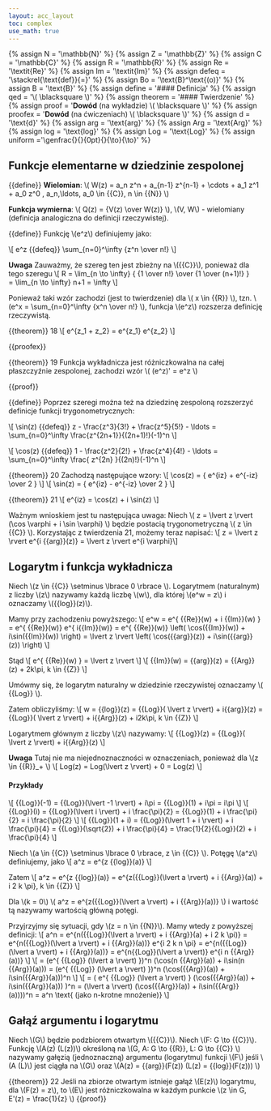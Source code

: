 ```yaml
---
layout: acc_layout
toc: complex
use_math: true
---
```

<!-- MathJax shortcuts -->
{% assign N = '\mathbb{N}' %}
{% assign Z = '\mathbb{Z}' %}
{% assign C = '\mathbb{C}' %}
{% assign R = '\mathbb{R}' %}
{% assign Re = '\textit{Re}' %}
{% assign Im = '\textit{Im}' %}
{% assign defeq = '\stackrel{\text{def}}{=}' %}
{% assign Bo = '\text{B}^\text{(o)}' %}
{% assign B = '\text{B}' %}
{% assign define = '#### Definicja' %}
{% assign qed = '\\( \blacksquare \\)' %}
{% assign theorem = '#### Twierdzenie' %}
{% assign proof = '**Dowód** (na wykładzie) \\( \blacksquare \\)' %}
{% assign proofex = '**Dowód** (na ćwiczeniach) \\( \blacksquare \\)' %}
{% assign d = '\text{d}' %}
{% assign arg = '\text{arg}' %}
{% assign Arg = '\text{Arg}' %}
{% assign log = '\text{log}' %}
{% assign Log = '\text{Log}' %}
{% assign uniform ='\genfrac{}{}{0pt}{}{\to}{\to}' %}

Funkcje elementarne w dziedzinie zespolonej
---

{{define}}
**Wielomian**: \\( W(z) = a_n z^n + a_{n-1} z^{n-1} + \cdots + a_1 z^1 + a_0 z^0 ,
a_n,\ldots, a_0 \in {{C}}, n \in {{N}} \\)

**Funkcja wymierna**: \\( Q(z) = {V(z) \over W(z)} \\), \\(V, W\\) - wielomiany (definicja analogiczna do definicji rzeczywistej).

{{define}}
Funkcję \\(e^z\\) definiujemy jako:

\\[ e^z {{defeq}} \sum_{n=0}^\infty {z^n \over n!} \\]

**Uwaga**
Zauważmy, że szereg ten jest zbieżny na \\({{C}}\\), ponieważ dla tego szeregu
\\[ 
    R = \lim_{n \to \infty} { {1 \over n!} \over {1 \over (n+1)!} }  
    = \lim_{n \to \infty} n+1 = \infty
\\]

Ponieważ taki wzór zachodzi (jest to twierdzenie) dla \\( x \in {{R}} \\), tzn. 
\\(e^x = \sum_{n=0}^\infty {x^n \over n!} \\), funkcja \\(e^z\\) rozszerza definicję rzeczywistą. 

{{theorem}} 18
\\[ e^{z_1 + z_2} = e^{z_1} e^{z_2} \\]

{{proofex}}

{{theorem}} 19
Funkcja wykładnicza jest różniczkowalna na całej płaszczyźnie zespolonej, zachodzi wzór
\\( (e^z)' = e^z \\)

{{proof}}

{{define}}
Poprzez szeregi można też na dziedzinę zespoloną rozszerzyć definicje funkcji trygonometrycznych:

\\[ 
    \sin(z) {{defeq}} z - \frac{z^3}{3!} + \frac{z^5}{5!} - \ldots = 
    \sum_{n=0}^\infty \frac{z^{2n+1}}{(2n+1)!}(-1)^n
\\]

\\[
    \cos(z) {{defeq}} 1 - \frac{z^2}{2!} + \frac{z^4}{4!} - \ldots = 
    \sum_{n=0}^\infty \frac{ z^{2n} }{(2n)!}(-1)^n
\\]

{{theorem}} 20
Zachodzą następujące wzory:
\\[ \cos(z) = { e^{iz} + e^{-iz} \over 2 } \\]
\\[ \sin(z) = { e^{iz} - e^{-iz} \over 2 } \\]

{{theorem}} 21
\\[ e^{iz} = \cos(z) + i \sin(z) \\] 

Ważnym wnioskiem jest tu następująca uwaga:
Niech \\( z = \lvert z \rvert (\cos \varphi + i \sin \varphi) \\) będzie postacią trygonometryczną \\( z \in {{C}} \\). Korzystając z twierdzenia 21, możemy teraz napisać: 
\\[ z = \lvert z \rvert e^{i {{arg}}(z)} = \lvert z \rvert e^{i \varphi}\\]

Logarytm i funkcja wykładnicza
---

Niech \\(z \in {{C}} \setminus \lbrace 0 \rbrace \\). Logarytmem (naturalnym) z liczby \\(z\\) nazywamy każdą liczbę \\(w\\), dla której \\(e^w = z\\) i oznaczamy 
\\({{log}}(z)\\).

Mamy przy zachodzeniu powyższego:
\\[
    e^w = e^{ {{Re}}(w) + i {{Im}}(w) } = e^{ {{Re}}(w)} e^{ i{{Im}}(w)} 
    = e^{ {{Re}}(w)} \left( \cos({{Im}}(w)) + i\sin({{Im}}(w)) \right)
    = \lvert z \rvert \left( \cos({{arg}}(z)) + i\sin({{arg}}(z)) \right)
\\]

Stąd
\\[ e^{ {{Re}}(w) } = \lvert z \rvert \\]
\\[ {{Im}}(w) = {{arg}}(z) = {{Arg}}(z) + 2k\pi, k \in {{Z}} \\]

Umówmy się, że logarytm naturalny w dziedzinie rzeczywistej oznaczamy \\( {{Log}} \\).

Zatem obliczyliśmy:
\\[ w = {{log}}(z) = {{Log}}( \lvert z \rvert) + i{{arg}}(z) 
    = {{Log}}( \lvert z \rvert) + i{{Arg}}(z) + i2k\pi, k \in {{Z}}
\\]

Logarytmem głównym z liczby \\(z\\) nazywamy:
\\[ {{Log}}(z) = {{Log}}( \lvert z \rvert) + i{{Arg}}(z) \\]

**Uwaga** Tutaj nie ma niejednoznaczności w oznaczeniach, ponieważ dla \\(z \in {{R}}_+ \\)
\\[ Log(z) = Log(\lvert z \rvert) + 0 = Log(z) \\]

#### Przykłady

\\[ {{Log}}(-1) = {{Log}}(\lvert -1 \rvert) + i\pi = {{Log}}(1) + i\pi = i\pi \\]
\\[ 
    {{Log}}(i) = {{Log}}(\lvert i \rvert) + i \frac{\pi}{2} 
    = {{Log}}(1) + i \frac{\pi}{2} = i \frac{\pi}{2}
\\]
\\[
    {{Log}}(1 + i) = {{Log}}(\lvert 1 + i \rvert) + i \frac{\pi}{4}
    = {{Log}}(\sqrt{2}) + i \frac{\pi}{4} = \frac{1}{2}{{Log}}(2) + i \frac{\pi}{4}
\\]

Niech \\(a \in {{C}} \setminus \lbrace 0 \rbrace, z \in {{C}} \\). Potęgę \\(a^z\\) definiujemy, jako \\[ a^z = e^{z {{log}}(a)} \\]

Zatem 
\\[
    a^z = e^{z {{log}}(a)} = e^{z({{Log}}(\lvert a \rvert) + i {{Arg}}(a)) + i 2 k \pi}, k \in {{Z}}
\\]

Dla \\(k = 0\\)
\\(
    a^z =  e^{z({{Log}}(\lvert a \rvert) + i {{Arg}}(a))}
\\) i wartość tą nazywamy wartością główną potęgi.

Przyjrzyjmy się sytuacji, gdy \\(z = n \in {{N}}\\). Mamy wtedy z powyższej definicji:
\\[
    a^n = e^{n({{Log}}(\lvert a \rvert) + i {{Arg}}(a) + i 2 k \pi)} 
    = e^{n({{Log}}(\lvert a \rvert) + i {{Arg}}(a))} e^{i 2 k n \pi}
    = e^{n({{Log}}(\lvert a \rvert) + i {{Arg}}(a))}
    = e^{n{{Log}}(\lvert a \rvert)} e^{i n {{Arg}}(a))}
\\]
\\[
    = (e^{ {{Log}} (\lvert a \rvert) })^n (\cos(n {{Arg}}(a)) + i\sin(n {{Arg}}(a)))
    = (e^{ {{Log}} (\lvert a \rvert) })^n (\cos({{Arg}}(a)) + i\sin({{Arg}}(a)))^n
\\]
\\[
    = ( e^{ {{Log}} (\lvert a \rvert) } (\cos({{Arg}}(a)) + i\sin({{Arg}}(a))) )^n
    = (\lvert a \rvert) (\cos({{Arg}}(a)) + i\sin({{Arg}}(a))))^n = a^n
    \text{ (jako n-krotne mnożenie)}
\\]

Gałąź argumentu i logarytmu
---

Niech \\(G\\) będzie podzbiorem otwartym \\({{C}}\\). Niech \\(F: G \to {{C}}\\).
Funkcję \\(A(z) (L(z))\\) określoną na \\(G, A: G \to {{R}}, L: G \to {{C}} \\) nazywamy gałęzią (jednoznaczną) argumentu (logarytmu) funkcji \\(F\\) jeśli \\(A (L)\\) jest ciągła na \\(G\\) oraz 
\\(A(z) = {{arg}}(F(z)) (L(z) = {{log}}(F(z))) \\)

{{theorem}} 22
Jeśli na zbiorze otwartym istnieje gałąź \\(E(z)\\) logarytmu, dla \\(F(z) = z\\), to \\(E\\) jest różniczkowalna w każdym punkcie \\(z \in G, E'(z) = \frac{1}{z} \\)
{{proof}}
